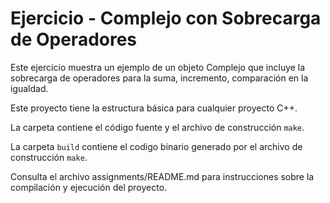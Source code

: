 # Ejercicio - Complejo con Sobrecarga de Operadores

Este ejercicio muestra un ejemplo de un objeto Complejo que incluye la sobrecarga de operadores para la suma, incremento, comparación en la igualdad.

Este proyecto tiene la estructura básica para cualquier proyecto C++. 

La carpeta contiene el código fuente y el archivo de construcción ```make```.

La carpeta `build` contiene el codigo binario generado por el archivo de construcción ```make```.

Consulta el archivo assignments/README.md para instrucciones sobre la compilación y ejecución del proyecto.
